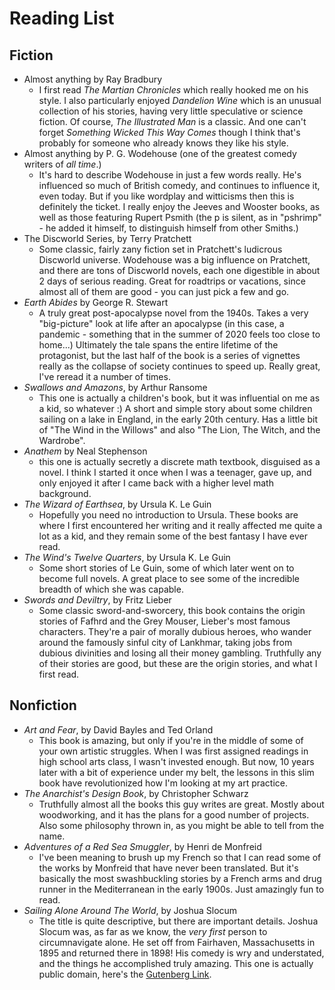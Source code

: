 # Reading List

## Fiction

- Almost anything by Ray Bradbury
    * I first read *The Martian Chronicles* which really hooked me on his style. I also particularly enjoyed *Dandelion Wine* which is an unusual collection of his stories, having very little speculative or science fiction. Of course, *The Illustrated Man* is a classic. And one can't forget *Something Wicked This Way Comes* though I think that's probably for someone who already knows they like his style.
- Almost anything by P. G. Wodehouse (one of the greatest comedy writers of *all time*.)
    * It's hard to describe Wodehouse in just a few words really. He's influenced so much of British comedy, and continues to influence it, even today. But if you like wordplay and witticisms then this is definitely the ticket. I really enjoy the Jeeves and Wooster books, as well as those featuring Rupert Psmith (the p is silent, as in "pshrimp" - he added it himself, to distinguish himself from other Smiths.)
- The Discworld Series, by Terry Pratchett
    * Some classic, fairly zany fiction set in Pratchett's ludicrous Discworld universe. Wodehouse was a big influence on Pratchett, and there are tons of Discworld novels, each one digestible in about 2 days of serious reading. Great for roadtrips or vacations, since almost all of them are good - you can just pick a few and go.
- *Earth Abides* by George R. Stewart
    * A truly great post-apocalypse novel from the 1940s. Takes a very "big-picture" look at life after an apocalypse (in this case, a pandemic - something that in the summer of 2020 feels too close to home...) Ultimately the tale spans the entire lifetime of the protagonist, but the last half of the book is a series of vignettes really as the collapse of society continues to speed up. Really great, I've reread it a number of times.
- *Swallows and Amazons*, by Arthur Ransome
    * This one is actually a children's book, but it was influential on me as a kid, so whatever :) A short and simple story about some children sailing on a lake in England, in the early 20th century. Has a little bit of "The Wind in the Willows" and also "The Lion, The Witch, and the Wardrobe".
- *Anathem* by Neal Stephenson
    * this one is actually secretly a discrete math textbook, disguised as a novel. I think I started it once when I was a teenager, gave up, and only enjoyed it after I came back with a higher level math background.
- *The Wizard of Earthsea*, by Ursula K. Le Guin
    * Hopefully you need no introduction to Ursula. These books are where I first encountered her writing and it really affected me quite a lot as a kid, and they remain some of the best fantasy I have ever read.
- *The Wind's Twelve Quarters*, by Ursula K. Le Guin
    * Some short stories of Le Guin, some of which later went on to become full novels. A great place to see some of the incredible breadth of which she was capable.
- *Swords and Deviltry*, by Fritz Lieber
    * Some classic sword-and-sworcery, this book contains the origin stories of Fafhrd and the Grey Mouser, Lieber's most famous characters. They're a pair of morally dubious heroes, who wander around the famously sinful city of Lankhmar, taking jobs from dubious divinities and losing all their money gambling. Truthfully any of their stories are good, but these are the origin stories, and what I first read.


## Nonfiction

- *Art and Fear*, by David Bayles and Ted Orland
    * This book is amazing, but only if you're in the middle of some of your own artistic struggles. When I was first assigned readings in high school arts class, I wasn't invested enough. But now, 10 years later with a bit of experience under my belt, the lessons in this slim book have revolutionized how I'm looking at my art practice.
- *The Anarchist's Design Book*, by Christopher Schwarz
    * Truthfully almost all the books this guy writes are great. Mostly about woodworking, and it has the plans for a good number of projects. Also some philosophy thrown in, as you might be able to tell from the name.
- *Adventures of a Red Sea Smuggler*, by Henri de Monfreid
    * I've been meaning to brush up my French so that I can read some of the works by Monfreid that have never been translated. But it's basically the most swashbuckling stories by a French arms and drug runner in the Mediterranean in the early 1900s. Just amazingly fun to read.
- *Sailing Alone Around The World*, by Joshua Slocum
    * The title is quite descriptive, but there are important details. Joshua Slocum was, as far as we know, the *very first* person to circumnavigate alone. He set off from Fairhaven, Massachusetts in 1895 and returned there in 1898! His comedy is wry and understated, and the things he accomplished truly amazing. This one is actually public domain, here's the [Gutenberg Link](https://www.gutenberg.org/ebooks/6317).

